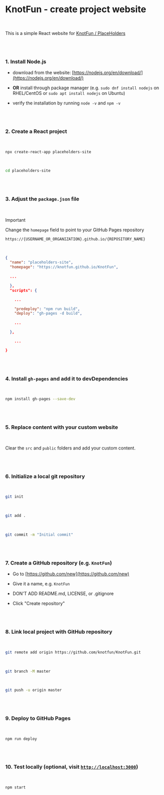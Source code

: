 # KnotFun - create project website

<br/>

This is a simple React website for [KnotFun / PlaceHolders](https://place-holders.itch.io/)

<br/><br/>

### 1. Install Node.js

  - download from the website: [https://nodejs.org/en/download/](https://nodejs.org/en/download/)

  - **OR** install through package manager (e.g. `sudo dnf install nodejs` on RHEL/CentOS or `sudo apt install nodejs` on Ubuntu)

  - verify the installation by running `node -v` and `npm -v`

<br/><br/>

### 2. Create a React project

<br/>

```bash
npx create-react-app placeholders-site
```

<br/>

```bash
cd placeholders-site
```

<br/><br/>

### 3. Adjust the `package.json` file

<br/>

> [!IMPORTANT]
>
> Change the `homepage` field to point to your GitHub Pages repository
>
> `https://{USERNAME_OR_ORGANIZATION}.github.io/{REPOSITORY_NAME}`

<br/>

```json
{
  "name": "placeholders-site",
  "homepage": "https://knotfun.github.io/KnotFun",
  
  ...

  },
  "scripts": {

    ...

    "predeploy": "npm run build",
    "deploy": "gh-pages -d build",
    
    ...

  },

    ...

}

```

<br/><br/>

### 4. Install `gh-pages` and add it to devDependencies

<br/>

```bash
npm install gh-pages --save-dev
```

<br/><br/>

### 5. Replace content with your custom website

<br/>

Clear the `src` and `public` folders and add your custom content.

<br/><br/>

### 6. Initialize a local git repository

<br/>

```bash
git init
```

<br/>

```bash
git add .
```

<br/>

```bash
git commit -m "Initial commit"
```

<br/><br/>

### 7. Create a GitHub repository (e.g. `KnotFun`)

  - Go to [https://github.com/new](https://github.com/new)

  - Give it a name, e.g. `KnotFun`

  - DON'T ADD README.md, LICENSE, or .gitignore

  - Click "Create repository"

<br/><br/>

### 8. Link local project with GitHub repository

<br/>

```bash
git remote add origin https://github.com/knotfun/KnotFun.git
```

<br/>

```bash
git branch -M master
```

<br/>

```bash
git push -u origin master
```

<br/><br/>

### 9. Deploy to GitHub Pages

<br/>

```bash
npm run deploy
```

<br/><br/>

### 10. Test locally (optional, visit [`http://localhost:3000`](http://localhost:3000))

<br/>

```bash
npm start
```

<br/><br/>

